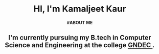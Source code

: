 
<p></p> <h1 align="center"> HI, I'm Kamaljeet Kaur</h1> </p>
<p> <h4 align="center"> #ABOUT ME </h4> </p>
 <h2 align="center"> I'm currently pursuing my B.tech in Computer Science and Engineering at the college <a class="gne" href="https://gndec.ac.in/" target="blank">GNDEC </a>. </h2>
  
